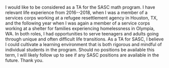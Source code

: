 I would like to be considered as a TA for the SASC math program. I have relevant life experience from 2016--2018, when I was a member of a services corps working at a refugee resettlement agency in Houston, TX, and the following year when I was again a member of a service corps working at a shelter for families experiencing homelessness in Olympia, WA. In both roles, I had opportunities to serve teenagers and adults going through unique and often difficult life transitions. As a TA for SASC, I believe I could cultivate a learning environment that is both rigorous and mindful of individual students in the program. Should no positions be available this term, I will likely follow up to see if any SASC positions are available in the future. Thank you.


